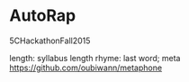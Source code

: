 # AutoRap
5CHackathonFall2015

length: syllabus length
rhyme: last word; meta https://github.com/oubiwann/metaphone